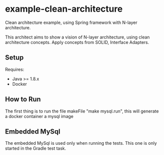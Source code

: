 # example-clean-architecture
Clean architecture example, using Spring framework with N-layer architecture.

This architect aims to show a vision of N-layer architecture, using clean architecture concepts.
Apply concepts from SOLID, Interface Adapters.

## Setup

Requires:
* Java >= 1.8.x
* Docker

## How to Run
The first thing is to run the file makeFile "make mysql.run",  this will generate a docker container a mysql image

## Embedded MySql

The embedded MySql is used only when running the tests. This one is only started in the Gradle test task.


